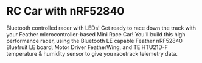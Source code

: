 # RC Car with nRF52840
 Bluetooth controlled racer with LEDs!
Get ready to race down the track with your Feather microcontroller-based Mini Race Car! You'll build this high performance racer, using the Bluetooth LE capable Feather nRF52840 Bluefruit LE board, Motor Driver FeatherWing, and TE HTU21D-F temperature &  humidity sensor to give you racetrack telemetry data.
